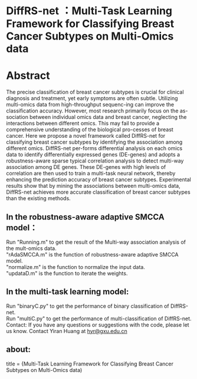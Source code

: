 # DiffRS-net ：Multi-Task Learning Framework for Classifying Breast Cancer Subtypes on Multi-Omics data
# Abstract
The precise classification of breast cancer subtypes is crucial for clinical diagnosis and treatment, yet early symptoms are often subtle. Utilizing multi-omics data from high-throughput sequenc-ing can improve the classification accuracy. However, most research primarily focus on the as-sociation between individual omics data and breast cancer, neglecting the interactions between different omics. This may fail to provide a comprehensive understanding of the biological pro-cesses of breast cancer. Here we propose a novel framework called DiffRS-net for classifying breast cancer subtypes by identifying the association among different omics. DiffRS-net per-forms differential analysis on each omics data to identify differentially expressed genes (DE-genes) and adopts a robustness-aware sparse typical correlation analysis to detect multi-way association among DE genes. These DE-genes with high levels of correlation are then used to train a multi-task neural network, thereby enhancing the prediction accuracy of breast cancer subtypes. Experimental results show that by mining the associations between multi-omics data, DiffRS-net achieves more accurate classification of breast cancer subtypes than the existing methods.

## In the robustness-aware adaptive SMCCA model：
  Run "Running.m" to get the result of the Multi-way association analysis of the mult-omics data.
  <br>"rAdaSMCCA.m" is the function of robustness-aware adaptive SMCCA model.
  <br>"normalize.m" is the function to normalize the input data.
  <br>"updataD.m" is the function to iterate the weights.
## In the multi-task learning model:
  Run "binaryC.py" to get the performance of binary classification of DiffRS-net.
  <br>Run "multiC.py" to get the performance of multi-classification of DiffRS-net.
  <br> Contact: If you have any questions or suggestions with the code, please let us know. Contact Yiran Huang at hyr@gxu.edu.cn
## about:
title = {Multi-Task Learning Framework for Classifying Breast Cancer Subtypes on Multi-Omics data)
<br>  

